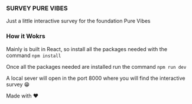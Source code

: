 ### SURVEY PURE VIBES

Just a little interactive survey for the foundation Pure Vibes   

### How it Wokrs

Mainly is built in React, so install all the packages needed with the command `npm install`  

Once all the packages needed are installed run the command `npm run dev`  

A local sever will open in the port 8000 where you will find the interactive survey 😁

Made with ❤
